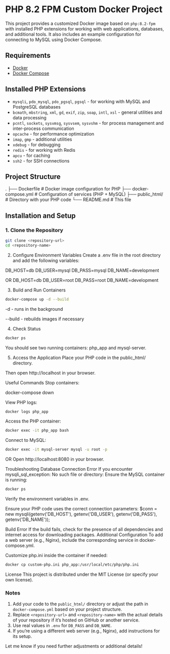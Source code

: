 # PHP 8.2 FPM Custom Docker Project

This project provides a customized Docker image based on `php:8.2-fpm` with installed PHP extensions for working with web applications, databases, and additional tools. It also includes an example configuration for connecting to MySQL using Docker Compose.

## Requirements

- [Docker](https://docs.docker.com/get-docker/)
- [Docker Compose](https://docs.docker.com/compose/install/)

## Installed PHP Extensions

- `mysqli`, `pdo_mysql`, `pdo_pgsql`, `pgsql` - for working with MySQL and PostgreSQL databases
- `bcmath`, `mbstring`, `xml`, `gd`, `exif`, `zip`, `soap`, `intl`, `xsl` - general utilities and data processing
- `pcntl`, `sockets`, `sysvmsg`, `sysvsem`, `sysvshm` - for process management and inter-process communication
- `opcache` - for performance optimization
- `imap`, `gmp` - additional utilities
- `xdebug` - for debugging
- `redis` - for working with Redis
- `apcu` - for caching
- `ssh2` - for SSH connections

## Project Structure
.
├── Dockerfile          # Docker image configuration for PHP
├── docker-compose.yml  # Configuration of services (PHP + MySQL)
├── public_html/        # Directory with your PHP code
└── README.md           # This file


## Installation and Setup

### 1. Clone the Repository
```bash
git clone <repository-url>
cd <repository-name>
```
2. Configure Environment Variables
Create a .env file in the root directory and add the following variables:

DB_HOST=db
DB_USER=mysql
DB_PASS=mysql
DB_NAME=development

 OR
DB_HOST=db
DB_USER=root
DB_PASS=root
DB_NAME=development

3. Build and Run Containers
```bash
docker-compose up -d --build
```
-d - runs in the background

--build - rebuilds images if necessary

4. Check Status
```bash
docker ps
```
You should see two running containers: php_app and mysql-server.

5. Access the Application
Place your PHP code in the public_html/ directory.

Then open http://localhost in your browser.

Useful Commands
Stop containers:

docker-compose down

View PHP logs:
```bash
docker logs php_app
```
Access the PHP container:
```bash
docker exec -it php_app bash
```
Connect to MySQL:
```bash
docker exec -it mysql-server mysql -u root -p
```
OR
Open http://localhost:8080 in your browser.

Troubleshooting
Database Connection Error
If you encounter mysqli_sql_exception: No such file or directory:
Ensure the MySQL container is running:
```bash
docker ps
```
Verify the environment variables in .env.

Ensure your PHP code uses the correct connection parameters:
$conn = new mysqli(getenv('DB_HOST'), getenv('DB_USER'), getenv('DB_PASS'), getenv('DB_NAME'));

Build Error
If the build fails, check for the presence of all dependencies and internet access for downloading packages.
Additional Configuration
To add a web server (e.g., Nginx), include the corresponding service in docker-compose.yml.

Customize php.ini inside the container if needed:
```bash
docker cp custom-php.ini php_app:/usr/local/etc/php/php.ini
```
License
This project is distributed under the MIT License (or specify your own license).

### Notes
1. Add your code to the `public_html/` directory or adjust the path in `docker-compose.yml` based on your project structure.
2. Replace `<repository-url>` and `<repository-name>` with the actual details of your repository if it’s hosted on GitHub or another service.
3. Use real values in `.env` for `DB_PASS` and `DB_NAME`.
4. If you’re using a different web server (e.g., Nginx), add instructions for its setup.

Let me know if you need further adjustments or additional details!






